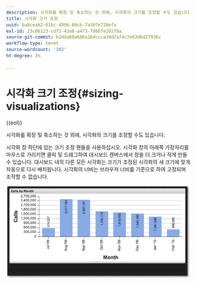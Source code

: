 ```yaml
---
description: 시각화를 확장 및 축소하는 것 외에, 시각화의 크기를 조정할 수도 있습니다.
title: 시각화 크기 조정
uuid: ba8ceab2-61bc-4996-80cb-7a507e728efa
exl-id: 23c86123-cdf2-43a8-a473-fd66fe202f8a
source-git-commit: b1dda69a606a16dccca30d2a74c7e63dbd27936c
workflow-type: tm+mt
source-wordcount: '102'
ht-degree: 3%

---
```


# 시각화 크기 조정{#sizing-visualizations}

{{eol}}

시각화를 확장 및 축소하는 것 외에, 시각화의 크기를 조정할 수도 있습니다.

시각화 창 하단에 있는 크기 조정 핸들을 사용하십시오. 시각화 창의 아래쪽 가장자리를 마우스로 가리키면 클릭 및 드래그하여 대시보드 캔버스에서 창을 더 크거나 작게 만들 수 있습니다. 대시보드 내의 다른 모든 시각화는 크기가 조정된 시각화의 새 크기에 맞게 자동으로 다시 배치됩니다. 시각화의 너비는 브라우저 너비를 기준으로 하여 고정되며 조작할 수 없습니다.

![](assets/size_visual.png)
